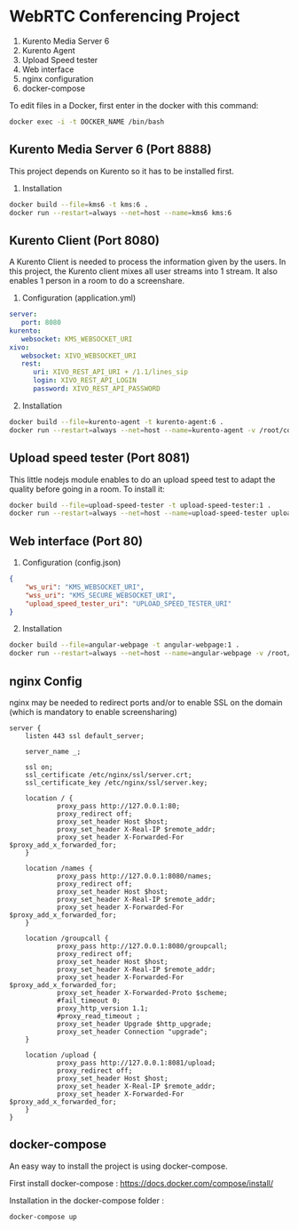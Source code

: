 WebRTC Conferencing Project
=========================

 1. Kurento Media Server 6
 2. Kurento Agent
 3. Upload Speed tester
 4. Web interface
 5. nginx configuration
 6. docker-compose



To edit files in a Docker, first enter in the docker with this command:
```bash
docker exec -i -t DOCKER_NAME /bin/bash
```

Kurento Media Server 6 (Port 8888)
------------------------------------------

This project depends on Kurento so it has to be installed first.

 1. Installation

```bash
docker build --file=kms6 -t kms:6 . 
docker run --restart=always --net=host --name=kms6 kms:6
```


Kurento Client (Port 8080)
--------------------------------
A Kurento Client is needed to process the information given by the users. In this project, the Kurento client mixes all user streams into 1 stream. It also enables 1 person in a room to do a screenshare.

1. Configuration (application.yml)

```yaml
server:
   port: 8080
kurento:
   websocket: KMS_WEBSOCKET_URI
xivo:
   websocket: XIVO_WEBSOCKET_URI
   rest:
      uri: XIVO_REST_API_URI + /1.1/lines_sip
      login: XIVO_REST_API_LOGIN
      password: XIVO_REST_API_PASSWORD
```

2. Installation

```bash
docker build --file=kurento-agent -t kurento-agent:6 . 
docker run --restart=always --net=host --name=kurento-agent -v /root/conf:/webrtc/kurento-agent/config/ kurento-agent:6
```



Upload speed tester (Port 8081)
--------------------------------------
This little nodejs module enables to do an upload speed test to adapt the quality before going in a room. To install it:

```bash
docker build --file=upload-speed-tester -t upload-speed-tester:1 . 
docker run --restart=always --net=host --name=upload-speed-tester upload-speed-tester:1
```


Web interface (Port 80)
----------------------------

1. Configuration (config.json)

```json
{
    "ws_uri": "KMS_WEBSOCKET_URI",
    "wss_uri": "KMS_SECURE_WEBSOCKET_URI",
    "upload_speed_tester_uri": "UPLOAD_SPEED_TESTER_URI"
}
```

2. Installation

```bash
docker build --file=angular-webpage -t angular-webpage:1 . 
docker run --restart=always --net=host --name=angular-webpage -v /root/conf:/conf/ angular-webpage:1
```



nginx Config
---------------
nginx may be needed to redirect ports and/or to enable SSL on the domain (which is mandatory to enable screensharing)

```nginx
server {
    listen 443 ssl default_server;

    server_name _;

    ssl on;
    ssl_certificate /etc/nginx/ssl/server.crt;
    ssl_certificate_key /etc/nginx/ssl/server.key;

    location / {
            proxy_pass http://127.0.0.1:80;
            proxy_redirect off;
            proxy_set_header Host $host;
            proxy_set_header X-Real-IP $remote_addr;
            proxy_set_header X-Forwarded-For $proxy_add_x_forwarded_for;
    }
    
    location /names {
            proxy_pass http://127.0.0.1:8080/names;
            proxy_redirect off;
            proxy_set_header Host $host;
            proxy_set_header X-Real-IP $remote_addr;
            proxy_set_header X-Forwarded-For $proxy_add_x_forwarded_for;
    }

    location /groupcall {
            proxy_pass http://127.0.0.1:8080/groupcall;
            proxy_redirect off;
            proxy_set_header Host $host;
            proxy_set_header X-Real-IP $remote_addr;
            proxy_set_header X-Forwarded-For $proxy_add_x_forwarded_for;
            proxy_set_header X-Forwarded-Proto $scheme;
            #fail_timeout 0;
            proxy_http_version 1.1;
            #proxy_read_timeout ;
            proxy_set_header Upgrade $http_upgrade;
            proxy_set_header Connection "upgrade";
    }

    location /upload {
            proxy_pass http://127.0.0.1:8081/upload;
            proxy_redirect off;
            proxy_set_header Host $host;
            proxy_set_header X-Real-IP $remote_addr;
            proxy_set_header X-Forwarded-For $proxy_add_x_forwarded_for;
    }
}
```


docker-compose
---------------

An easy way to install the project is using docker-compose.

First install docker-compose : https://docs.docker.com/compose/install/

Installation in the docker-compose folder :

```bash
docker-compose up 
```
